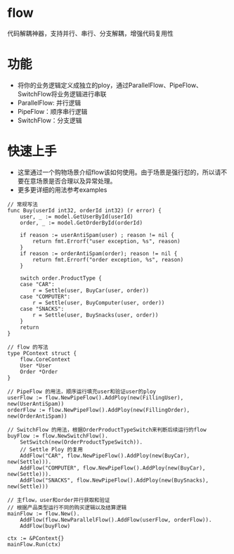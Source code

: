# flow
代码解耦神器，支持并行、串行、分支解耦，增强代码复用性

# 功能
 - 将你的业务逻辑定义成独立的ploy，通过ParallelFlow、PipeFlow、SwitchFlow将业务逻辑进行串联
 - ParallelFlow: 并行逻辑
 - PipeFlow：顺序串行逻辑
 - SwitchFlow：分支逻辑

# 快速上手
 - 这里通过一个购物场景介绍flow该如何使用。由于场景是强行怼的，所以请不要在意场景是否合理以及异常处理。
 - 更多更详细的用法参考examples
```golang
// 常规写法
func Buy(userId int32, orderId int32) (r error) {
	user, _ := model.GetUserById(userId)
	order, _ := model.GetOrderById(orderId)

	if reason := userAntiSpam(user) ; reason != nil {
		return fmt.Errorf("user exception, %s", reason)
	}
	if reason := orderAntiSpam(order); reason != nil {
		return fmt.Errorf("order exception, %s", reason)
	}

	switch order.ProductType {
	case "CAR":
		r = Settle(user, BuyCar(user, order))
	case "COMPUTER":
		r = Settle(user, BuyComputer(user, order))
	case "SNACKS":
		r = Settle(user, BuySnacks(user, order))
	}
	return
}

// flow 的写法
type PContext struct {
	flow.CoreContext
	User *User
	Order *Order
}

// PipeFlow 的用法，顺序运行填充user和验证user的ploy
userFlow := flow.NewPipeFlow().AddPloy(new(FillingUser), new(UserAntiSpam))
orderFlow := flow.NewPipeFlow().AddPloy(new(FillingOrder), new(OrderAntiSpam))

// SwitchFlow 的用法，根据OrderProductTypeSwitch来判断后续运行的flow
buyFlow := flow.NewSwitchFlow().
	SetSwitch(new(OrderProductTypeSwitch)).
	// Settle Ploy 的复用
	AddFlow("CAR", flow.NewPipeFlow().AddPloy(new(BuyCar), new(Settle))).
	AddFlow("COMPUTER", flow.NewPipeFlow().AddPloy(new(BuyCar), new(Settle))).
	AddFlow("SNACKS", flow.NewPipeFlow().AddPloy(new(BuySnacks), new(Settle)))

// 主flow，user和order并行获取和验证
// 根据产品类型运行不同的购买逻辑以及结算逻辑
mainFlow := flow.New().
	AddFlow(flow.NewParallelFlow().AddFlow(userFlow, orderFlow)).
	AddFlow(buyFlow)

ctx := &PContext{}
mainFlow.Run(ctx)
```
